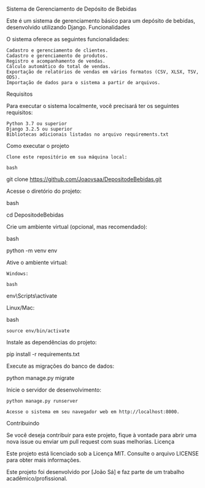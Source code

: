 Sistema de Gerenciamento de Depósito de Bebidas

Este é um sistema de gerenciamento básico para um depósito de bebidas, desenvolvido utilizando Django.
Funcionalidades

O sistema oferece as seguintes funcionalidades:

    Cadastro e gerenciamento de clientes.
    Cadastro e gerenciamento de produtos.
    Registro e acompanhamento de vendas.
    Cálculo automático do total de vendas.
    Exportação de relatórios de vendas em vários formatos (CSV, XLSX, TSV, ODS).
    Importação de dados para o sistema a partir de arquivos.

Requisitos

Para executar o sistema localmente, você precisará ter os seguintes requisitos:

    Python 3.7 ou superior
    Django 3.2.5 ou superior
    Bibliotecas adicionais listadas no arquivo requirements.txt

Como executar o projeto

    Clone este repositório em sua máquina local:

    bash

git clone https://github.com/Joaovsaa/DepositodeBebidas.git

Acesse o diretório do projeto:

bash

cd DepositodeBebidas

Crie um ambiente virtual (opcional, mas recomendado):

bash

python -m venv env

Ative o ambiente virtual:

    Windows:

    bash

env\Scripts\activate

Linux/Mac:

bash

    source env/bin/activate

Instale as dependências do projeto:

pip install -r requirements.txt

Execute as migrações do banco de dados:

python manage.py migrate

Inicie o servidor de desenvolvimento:

    python manage.py runserver

    Acesse o sistema em seu navegador web em http://localhost:8000.

Contribuindo

Se você deseja contribuir para este projeto, fique à vontade para abrir uma nova issue ou enviar um pull request com suas melhorias.
Licença

Este projeto está licenciado sob a Licença MIT. Consulte o arquivo LICENSE para obter mais informações.

Este projeto foi desenvolvido por [João Sá] e faz parte de um trabalho acadêmico/profissional.
